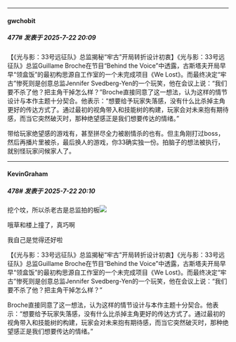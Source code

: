 ﻿
*****

####  gwchobit  
##### 477#       发表于 2025-7-22 20:09

【《光与影：33号远征队》总监揭秘“牢古”开局转折设计初衷】《光与影：33号远征队》总监Guillame Broche在节目“Behind the Voice”中透露，古斯塔夫开局早早“领盒饭”的最初构思源自工作室的一个未完成项目《We Lost》。而最终决定“牢古”惨死则是创意总监Jennifer Svedberg-Yen的一个玩笑，他在会议上说：“我们要不杀了他？把主角干掉怎么样？”Broche直接同意了这一想法，认为这样的情节设计与本作主题十分契合。他表示：“想要给予玩家失落感，没有什么比杀掉主角更好的传达方式了。通过最初的视角带入和技能树的构建，玩家会对未来抱有期待感，而当它突然破灭时，那种绝望感正是我们想要传达的情绪。”

带给玩家绝望感的游戏有，甚至拼尽全力被剧情杀的也有。但主角刚打过boss，然后再播片里被杀，最后换人的游戏，你33确实独一份。拍脑子的想法被执行，就别怪玩家问候家人了。

*****

####  KevinGraham  
##### 478#       发表于 2025-7-22 20:10

挖个坟，所以杀老古是总监拍的板<img src="https://static.stage1st.com/image/smiley/face2017/037.png" referrerpolicy="no-referrer">

哦草和楼上撞了，真巧啊

我自己是觉得还好啦

【《光与影：33号远征队》总监揭秘“牢古”开局转折设计初衷】《光与影：33号远征队》总监Guillame Broche在节目“Behind the Voice”中透露，古斯塔夫开局早早“领盒饭”的最初构思源自工作室的一个未完成项目《We Lost》。而最终决定“牢古”惨死则是创意总监Jennifer Svedberg-Yen的一个玩笑，他在会议上说：“我们要不杀了他？把主角干掉怎么样？”

Broche直接同意了这一想法，认为这样的情节设计与本作主题十分契合。他表示：“想要给予玩家失落感，没有什么比杀掉主角更好的传达方式了。通过最初的视角带入和技能树的构建，玩家会对未来抱有期待感，而当它突然破灭时，那种绝望感正是我们想要传达的情绪。”

